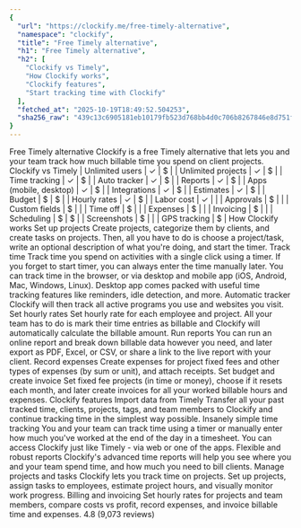 ```yaml
---
{
  "url": "https://clockify.me/free-timely-alternative",
  "namespace": "clockify",
  "title": "Free Timely alternative",
  "h1": "Free Timely alternative",
  "h2": [
    "Clockify vs Timely",
    "How Clockify works",
    "Clockify features",
    "Start tracking time with Clockify"
  ],
  "fetched_at": "2025-10-19T18:49:52.504253",
  "sha256_raw": "439c13c6905181eb10179fb523d768bb4d0c706b8267846e8d751fdeeeb42b84"
}
---
```


Free Timely alternative
Clockify is a free Timely alternative that lets you and your team track how much billable time you spend on client projects.
Clockify vs Timely
| Unlimited users | ✓ | $ |
| Unlimited projects | ✓ | $ |
| Time tracking | ✓ | $ |
| Auto tracker | ✓ | $ |
| Reports | ✓ | $ |
| Apps (mobile, desktop) | ✓ | $ |
| Integrations | ✓ | $ |
| Estimates | ✓ | $ |
| Budget | $ | $ |
| Hourly rates | ✓ | $ |
| Labor cost | ✓ | |
| Approvals | $ | |
| Custom fields | $ | |
| Time off | $ | |
| Expenses | $ | |
| Invoicing | $ | |
| Scheduling | $ | $ |
| Screenshots | $ | |
| GPS tracking | $ |
How Clockify works
Set up projects
Create projects, categorize them by clients, and create tasks on projects. Then, all you have to do is choose a project/task, write an optional description of what you're doing, and start the timer.
Track time
Track time you spend on activities with a single click using a timer. If you forget to start timer, you can always enter the time manually later.
You can track time in the browser, or via desktop and mobile app (iOS, Android, Mac, Windows, Linux). Desktop app comes packed with useful time tracking features like reminders, idle detection, and more.
Automatic tracker
Clockify will then track all active programs you use and websites you visit.
Set hourly rates
Set hourly rate for each employee and project. All your team has to do is mark their time entries as billable and Clockify will automatically calculate the billable amount.
Run reports
You can run an online report and break down billable data however you need, and later export as PDF, Excel, or CSV, or share a link to the live report with your client.
Record expenses
Create expenses for project fixed fees and other types of expenses (by sum or unit), and attach receipts.
Set budget and create invoice
Set fixed fee projects (in time or money), choose if it resets each month, and later create invoices for all your worked billable hours and expenses.
Clockify features
Import data from Timely
Transfer all your past tracked time, clients, projects, tags, and team members to Clockify and continue tracking time in the simplest way possible.
Insanely simple time tracking
You and your team can track time using a timer or manually enter how much you've worked at the end of the day in a timesheet. You can access Clockify just like Timely - via web or one of the apps.
Flexible and robust reports
Clockify's advanced time reports will help you see where you and your team spend time, and how much you need to bill clients.
Manage projects and tasks
Clockify lets you track time on projects. Set up projects, assign tasks to employees, estimate project hours, and visually monitor work progress.
Billing and invoicing
Set hourly rates for projects and team members, compare costs vs profit, record expenses, and invoice billable time and expenses.
4.8 (9,073 reviews)